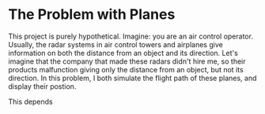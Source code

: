 # The Problem with Planes

This project is purely hypothetical. Imagine: you are an air control operator. Usually, the radar systems in air control
towers and airplanes give information on both the
distance from an object and its direction. Let's imagine
that the company that made these radars didn't hire
me, so their products malfunction giving only
the distance from an object, but not its direction.
In this problem, I both simulate the flight path
of these planes, and display their postion.

This depends